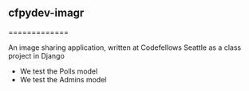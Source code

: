 ## cfpydev-imagr
   =============

An image sharing application, written at Codefellows Seattle as a class project in Django

+ We test the Polls model
+ We test the Admins model